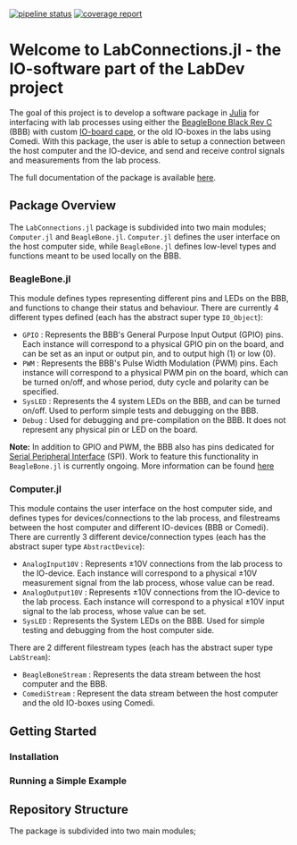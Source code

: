 [![pipeline status](https://gitlab.control.lth.se/labdev/LabConnections.jl/badges/master/pipeline.svg)](https://gitlab.control.lth.se/labdev/LabConnections.jl/commits/master)
[![coverage report](https://gitlab.control.lth.se/labdev/LabConnections.jl/badges/master/coverage.svg)](https://gitlab.control.lth.se/labdev/LabConnections.jl/commits/master)

# Welcome to LabConnections.jl - the IO-software part of the LabDev project

The goal of this project is to develop a software package in [Julia](https://julialang.org/) 
for interfacing with lab processes using either the [BeagleBone Black Rev C](http://beagleboard.org/) (BBB)
with custom [IO-board cape](https://gitlab.control.lth.se/labdev/ioboards), or the old IO-boxes in the labs using Comedi.
With this package, the user is able to setup a connection between the 
host computer and the IO-device, and send and 
receive control signals and measurements from the lab process.

The full documentation of the package is available [here](https://gitlab.control.lth.se/labdev/LabConnections.jl/blob/master/docs/build/index.md).

## Package Overview
The `LabConnections.jl` package is subdivided into two main modules; `Computer.jl` 
and `BeagleBone.jl`. `Computer.jl` defines the user interface on the host
computer side, while `BeagleBone.jl` defines low-level types and functions meant
to be used locally on the BBB.

### BeagleBone.jl
This module defines types representing different pins and LEDs on the BBB, and
functions to change their status and behaviour. There are currently 4 different types defined
(each has the abstract super type `IO_Object`):
* `GPIO` : Represents the BBB's General Purpose Input Output (GPIO) pins. 
Each instance will correspond to a physical GPIO pin on the board, and can be 
set as an input or output pin, and to output high (1) or low (0).
* `PWM` : Represents the BBB's Pulse Width Modulation (PWM) pins. 
Each instance will correspond to a physical PWM pin on the board, which can be
turned on/off, and whose period, duty cycle and polarity can be specified.
* `SysLED` : Represents the 4 system LEDs on the BBB, and can be turned on/off.
Used to perform simple tests and debugging on the BBB.
* `Debug` : Used for debugging and pre-compilation on the BBB. It does 
not represent any physical pin or LED on the board.

**Note:** In addition to GPIO and PWM, the BBB also has pins dedicated for [Serial Peripheral
Interface](https://en.wikipedia.org/wiki/Serial_Peripheral_Interface_Bus) (SPI).
Work to feature this functionality in `BeagleBone.jl` is currently ongoing. More
information can be found [here]()


### Computer.jl
This module contains the user interface on the host computer side, and defines 
types for devices/connections to the lab process, and filestreams between the 
host computer and different IO-devices (BBB or Comedi). There are currently 3 
different device/connection types (each has the abstract super type `AbstractDevice`):
* `AnalogInput10V` : Represents ±10V connections from the lab process to the IO-device. Each instance will correspond to a physical ±10V measurement signal from the lab process, whose value can be read.
* `AnalogOutput10V` : Represents ±10V connections from the IO-device to the lab process. Each instance will correspond to a physical ±10V input signal to the lab process, whose value can be set.  
* `SysLED` : Represents the System LEDs on the BBB. Used for simple testing and debugging from the host computer side.

There are 2 different filestream types (each has the abstract super type `LabStream`):
* `BeagleBoneStream` : Represents the data stream between the host computer and the BBB.
* `ComediStream` : Represent the data stream between the host computer and the old IO-boxes using Comedi. 

## Getting Started

### Installation

### Running a Simple Example

## Repository Structure
The package is subdivided into two main modules; 


